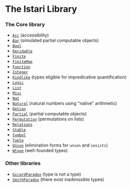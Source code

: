 # The Istari Library

### The Core library

- [`Acc`](lib/acc.html) (accessibility)
- [`Bar`](lib/bar.html) (simulated partial computable objects)
- [`Bool`](lib/bool.html)
- [`Decidable`](lib/decidable.html)
- [`Finite`](lib/finite.html)
- [`FiniteMap`](lib/finite-map.html)
- [`Function`](lib/function.html)
- [`Integer`](lib/integer.html)
- [`Kindlike`](lib/kindlike.html) (types eligible for impredicative quantification)
- [`Logic`](lib/logic.html)
- [`List`](lib/list.html)
- [`Misc`](lib/misc.html)
- [`Nat`](lib/nat.html)
- [`Natural`](lib/natural.html) (natural numbers using "native" arithmetic)
- [`Option`](lib/option.html)
- [`Partial`](lib/partial.html) (partial computable objects)
- [`Permutation`](lib/permutation.html) (permutations on lists)
- [`Relations`](lib/relations.html)
- [`Stable`](lib/stable.html)
- [`Symbol`](lib/symbol.html)
- [`Tuple`](lib/tuple.html)
- [`Union`](lib/union.html) (elimination forms for `union` and `iexists`)
- [`Wtype`](lib/wtype.html) (well-founded types)


### Other libraries

- [`GirardParadox`](lib/girard-paradox.html) (type is not a type)
- [`SmithParadox`](lib/smith-paradox) (there exist inadmissible types)
